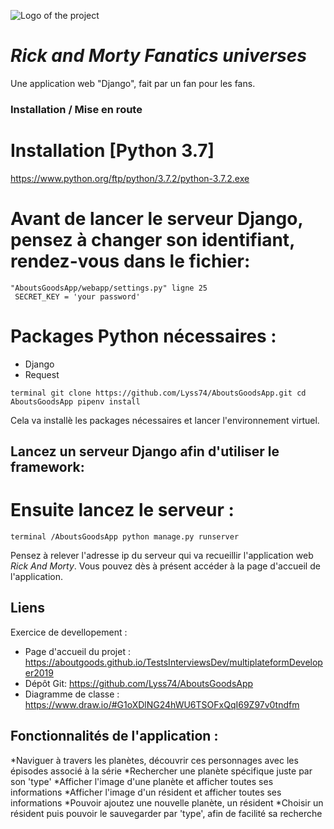 ![Logo of the project](https://rickandmortyapi.com/api/character/avatar/1.jpeg)

# *Rick and Morty Fanatics universes*

Une application web "Django", fait par un fan pour les fans.

### Installation / Mise en route

# Installation [Python 3.7]
https://www.python.org/ftp/python/3.7.2/python-3.7.2.exe

# Avant de lancer le serveur Django, pensez à changer son identifiant, rendez-vous dans le fichier:
    "AboutsGoodsApp/webapp/settings.py" ligne 25 
     SECRET_KEY = 'your password'

# Packages Python nécessaires :
- Django
- Request

`` terminal
git clone https://github.com/Lyss74/AboutsGoodsApp.git
cd AboutsGoodsApp
pipenv install ``

Cela va installè les packages nécessaires et lancer l'environnement virtuel.


## Lancez un serveur Django afin d'utiliser le framework:
    
# Ensuite lancez le serveur :
`` terminal /AboutsGoodsApp
python manage.py runserver  ``

Pensez à relever l'adresse ip du serveur qui va recueillir l'application web *Rick And Morty*.
Vous pouvez dès à présent accéder à la page d'accueil de l'application.

## Liens

Exercice de devellopement :
- Page d'accueil du projet : https://aboutgoods.github.io/TestsInterviewsDev/multiplateformDeveloper2019
- Dépôt Git: https://github.com/Lyss74/AboutsGoodsApp
- Diagramme de classe : https://www.draw.io/#G1oXDlNG24hWU6TSOFxQqI69Z97v0tndfm

## Fonctionnalités de l'application :

*Naviguer à travers les planètes, découvrir ces personnages avec les épisodes associé à la série
*Rechercher une planète spécifique juste par son 'type'
*Afficher l'image d'une planète et afficher toutes ses informations
*Afficher l'image d'un résident et afficher toutes ses informations
*Pouvoir ajoutez une nouvelle planète, un résident
*Choisir un résident puis pouvoir le sauvegarder par 'type', afin de facilité sa recherche